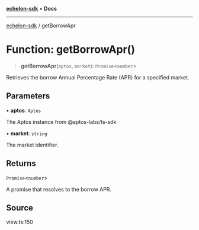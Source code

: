 [**echelon-sdk**](../README.md) • **Docs**

***

[echelon-sdk](../globals.md) / getBorrowApr

# Function: getBorrowApr()

> **getBorrowApr**(`aptos`, `market`): `Promise`\<`number`\>

Retrieves the borrow Annual Percentage Rate (APR) for a specified market.

## Parameters

• **aptos**: `Aptos`

The Aptos instance from @aptos-labs/ts-sdk

• **market**: `string`

The market identifier.

## Returns

`Promise`\<`number`\>

A promise that resolves to the borrow APR.

## Source

view.ts:150
